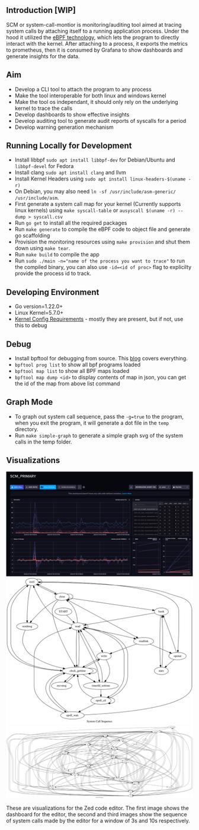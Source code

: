 ## Introduction [WIP]

SCM or system-call-montior is monitoring/auditing tool aimed at tracing system calls by attaching itself to a running application process. Under the hood it utilized the [eBPF technology](https://ebpf.io), which lets the program to directly interact with the kernel. After attaching to a process, it exports the metrics to prometheus, then it is consumed by Grafana to show dashboards and generate insights for the data.

## Aim

- Develop a CLI tool to attach the program to any process
- Make the tool interoperable for both linux and windows kernel
- Make the tool os independant, it should only rely on the underlying kernel to trace the calls
- Develop dashboards to show effective insights
- Develop auditing tool to generate audit reports of syscalls for a period
- Develop warning generation mechanism

## Running Locally for Development

- Install libbpf `sudo apt install libbpf-dev` for Debian/Ubuntu and `libbpf-devel` for Fedora
- Install clang `sudo apt install clang` and llvm
- Install Kernel Headers using `sudo apt install linux-headers-$(uname -r)`
- On Debian, you may also need `ln -sf /usr/include/asm-generic/ /usr/include/asm`.
- First generate a system call map for your kernel (Currently supports linux kernels) using `make syscall-table` or `ausyscall $(uname -r) --dump > syscall.csv`
- Run `go get` to install all the required packages
- Run `make generate` to compile the eBPF code to object file and generate go scaffolding
- Provision the monitoring resources using `make provision` and shut them down using `make tear`.
- Run `make build` to compile the app
- Run `sudo ./main -n="name of the process you want to trace"` to run the compiled binary, you can also use `-id=<id of proc>` flag to explicilty provide the process id to track.

## Developing Environment

- Go version=1.22.0+
- Linux Kernel=5.7.0+
- [Kernel Config Requirements](https://github.com/iovisor/bcc/blob/master/docs/kernel_config.md) - mostly they are present, but if not, use this to debug

## Debug

- Install bpftool for debugging from source. This [blog](https://thegraynode.io/posts/bpftool_introduction/) covers everything.
- `bpftool prog list` to show all bpf programs loaded
- `bpftool map list` to show all BPF maps loaded
- `bpftool map dump <id>` to display contents of map in json, you can get the id of the map from above list command

## Graph Mode

- To graph out system call sequence, pass the `-g=true` to the program, when you exit the program, it will generate a dot file in the `temp` directory.
- Run `make simple-graph` to generate a simple graph svg of the system calls in the temp folder.

## Visualizations

![Influx Dashboard](./assets/readme/influx_dashboard.png)
![Graph 1](./assets/readme/zed_3s.svg)
![Graph 2](./assets/readme/zed_10s.svg)

These are visualizations for the Zed code editor. The first image shows the dashboard for the editor, the second and third images show the sequence of system calls made by the editor for a window of 3s and 10s respectively.

